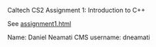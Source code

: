 Caltech CS2 Assignment 1: Introduction to C++

See [assignment1.html](http://htmlpreview.github.io/?https://github.com/caltechcs2/cpp_intro/blob/master/assignment1.html)

Name: Daniel Neamati
CMS username: dneamati